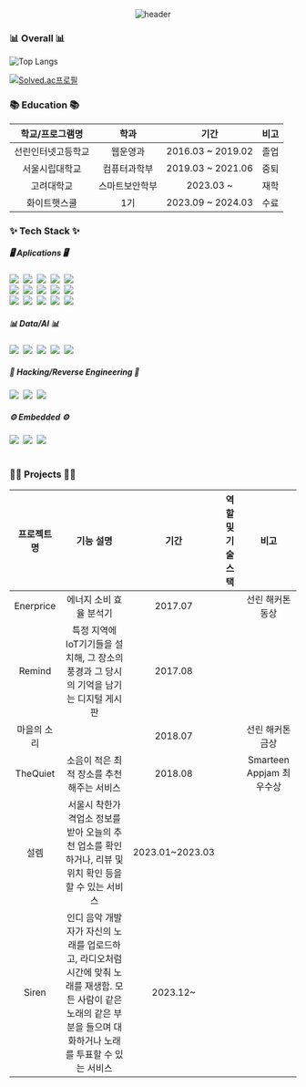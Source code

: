<div align="center">

![header](https://capsule-render.vercel.app/api?type=waving&color=db4455&height=250&section=header&text=✨BMC✨&fontSize=50&fontColor=ffffff)

</div>

### 📊 Overall 📊

![Top Langs](https://github-readme-stats.vercel.app/api/top-langs/?username=bmchun00&layout=compact)

[![Solved.ac프로필](http://mazassumnida.wtf/api/v2/generate_badge?boj=bmchun00)](https://solved.ac/bmchun00)


### 📚 Education 📚

| 학교/프로그램명 | 학과 | 기간 | 비고 |
| :---: | :---: | :---: | :---: |
| 선린인터넷고등학교 | 웹운영과 | 2016.03 ~ 2019.02| 졸업 |
| 서울시립대학교 | 컴퓨터과학부 | 2019.03 ~ 2021.06| 중퇴 |
| 고려대학교 | 스마트보안학부 | 2023.03 ~ | 재학 |
| 화이트햇스쿨 | 1기 | 2023.09 ~ 2024.03 | 수료 |





### ✨ Tech Stack ✨


<div align="left">
  <h5>🖥️ Aplications 🖥️</h5>
  <img src="https://img.shields.io/badge/javascript-F7DF1E.svg?style=for-the-badge&logo=javascript&logoColor=20232a" />&nbsp
  <img src="https://img.shields.io/badge/html5-E34F26.svg?style=for-the-badge&logo=html5&logoColor=white" />&nbsp
  <img src="https://img.shields.io/badge/css3-1572B6.svg?style=for-the-badge&logo=css3&logoColor=white" />&nbsp
  <img src="https://img.shields.io/badge/jquery-0769AD?style=for-the-badge&logo=jquery&logoColor=white" />&nbsp
  <img src="https://img.shields.io/badge/bootstrap-7952B3?style=for-the-badge&logo=bootstrap&logoColor=white" />&nbsp
</div>

<div align="left">
  <img src="https://img.shields.io/badge/firebase-ffca28?style=for-the-badge&logo=firebase&logoColor=black" />&nbsp
  <img src="https://img.shields.io/badge/flask-000000?style=for-the-badge&logo=flask&logoColor=white" />&nbsp
  <img src="https://img.shields.io/badge/fastapi-009688.svg?style=for-the-badge&logo=fastapi&logoColor=white" />&nbsp
  <img src="https://img.shields.io/badge/node.js-339933.svg?style=for-the-badge&logo=node.js&logoColor=white" />&nbsp
  <img src="https://img.shields.io/badge/flutter-02569B.svg?style=for-the-badge&logo=flutter&logoColor=white" />&nbsp
</div>

<div align="left">
  <img src="https://img.shields.io/badge/kotlin-7f52ff.svg?style=for-the-badge&logo=kotlin&logoColor=white" />&nbsp
  <img src="https://img.shields.io/badge/mysql-4479a1.svg?style=for-the-badge&logo=mysql&logoColor=white" />&nbsp
  <img src="https://img.shields.io/badge/postgresql-4169e1.svg?style=for-the-badge&logo=postgresql&logoColor=white" />&nbsp
  <img src="https://img.shields.io/badge/.net-512BD4?style=for-the-badge&logo=.net#%2B%2B&logoColor=white">&nbsp
  <img src="https://img.shields.io/badge/django-092E20?style=for-the-badge&logo=django#%2B%2B&logoColor=white">
</div>

<div align="left">
  <h5>📊 Data/AI 📊</h5>
  <img src="https://img.shields.io/badge/python-3670A0?style=for-the-badge&logo=python&logoColor=white" />&nbsp
  <img src="https://img.shields.io/badge/pandas-150458?style=for-the-badge&logo=pandas&logoColor=white" />&nbsp
  <img src="https://img.shields.io/badge/Matplotlib-11557c.svg?style=for-the-badge&logo=Matplotlib&logoColor=white" />&nbsp
  <img src="https://img.shields.io/badge/c++-00599C?style=for-the-badge&logo=c%2B%2B&logoColor=white">&nbsp
  <img src="https://img.shields.io/badge/numpy-013243?style=for-the-badge&logo=numpy&logoColor=white">&nbsp
</div>

<div align="left">
  <h5>👾 Hacking/Reverse Engineering 👾</h5>
  <img src="https://img.shields.io/badge/ghidra-3670A0?style=for-the-badge" />&nbsp
  <img src="https://img.shields.io/badge/aida-ffca28?style=for-the-badge" />&nbsp
  <img src="https://img.shields.io/badge/pwntools-11557c.svg?style=for-the-badge" />&nbsp
</div>

<div align="left">
  <h5>⚙️ Embedded ⚙️</h5>
  <img src="https://img.shields.io/badge/raspberry pi-A22846?style=for-the-badge&&logo=raspberrypi&logoColor=white">&nbsp
  <img src="https://img.shields.io/badge/arduino-00878F?style=for-the-badge&&logo=arduino&logoColor=white">&nbsp
  <img src="https://img.shields.io/badge/esp32-000000?style=for-the-badge&&logo=esphome&logoColor=white">&nbsp
</div>
<br>

### 🧑‍💻 Projects 🧑‍💻

| 프로젝트명 | 기능 설명 | 기간 | 역할 및 기술 스택 | 비고 |
| :---: | :---: | :---: | :---: | :---: |
| Enerprice | 에너지 소비 효율 분석기 | 2017.07 | |선린 해커톤 동상 |
| Remind | 특정 지역에 IoT기기들을 설치해, 그 장소의 풍경과 그 당시의 기억을 남기는 디지털 게시판 | 2017.08| |
| 마을의 소리 |  | 2018.07 | |선린 해커톤 금상 |
| TheQuiet | 소음이 적은 최적 장소를 추천해주는 서비스 | 2018.08 | |Smarteen Appjam 최우수상 |
| 설렘 | 서울시 착한가격업소 정보를 받아 오늘의 추천 업소를 확인하거나, 리뷰 및 위치 확인 등을 할 수 있는 서비스 | 2023.01~2023.03 | |
| Siren | 인디 음악 개발자가 자신의 노래를 업로드하고, 라디오처럼 시간에 맞춰 노래를 재생함. 모든 사람이 같은 노래의 같은 부분을 들으며 대화하거나 노래를 투표할 수 있는 서비스| 2023.12~| |

